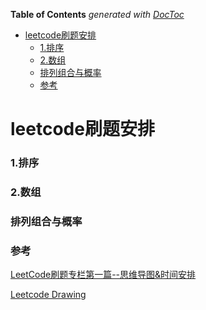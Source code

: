 <!-- START doctoc generated TOC please keep comment here to allow auto update -->
<!-- DON'T EDIT THIS SECTION, INSTEAD RE-RUN doctoc TO UPDATE -->
**Table of Contents**  *generated with [DocToc](https://github.com/thlorenz/doctoc)*

- [leetcode刷题安排](#leetcode%E5%88%B7%E9%A2%98%E5%AE%89%E6%8E%92)
    - [1.排序](#1%E6%8E%92%E5%BA%8F)
    - [2.数组](#2%E6%95%B0%E7%BB%84)
    - [排列组合与概率](#%E6%8E%92%E5%88%97%E7%BB%84%E5%90%88%E4%B8%8E%E6%A6%82%E7%8E%87)
    - [参考](#%E5%8F%82%E8%80%83)

<!-- END doctoc generated TOC please keep comment here to allow auto update -->

# leetcode刷题安排

### 1.排序

### 2.数组

### 排列组合与概率

### 参考

[LeetCode刷题专栏第一篇--思维导图&时间安排](https://www.cnblogs.com/charlotte77/p/10409417.html)

[Leetcode Drawing]([https://draw.mdnice.com/algorithm/1.html#%E9%A2%98%E7%9B%AE%E6%8F%8F%E8%BF%B0](https://draw.mdnice.com/algorithm/1.html#题目描述))



